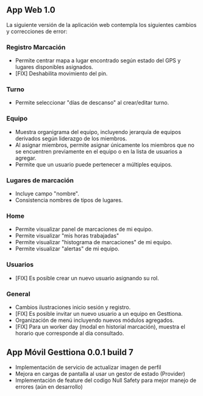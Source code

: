 ## App Web 1.0

La siguiente versión de la aplicación web contempla los siguientes cambios y correcciones de error:


### Registro Marcación

- Permite centrar mapa a lugar encontrado según estado del GPS y lugares disponibles asignados.
- [FIX] Deshabilita movimiento del pin.

### Turno

- Permite seleccionar "días de descanso" al crear/editar turno.

### Equipo

- Muestra organigrama del equipo, incluyendo jerarquía de equipos derivados según liderazgo de los miembros.
- Al asignar miembros, permite asignar únicamente los miembros que no se encuentren previamente en el equipo o en la lista de usuarios a agregar.
- Permite que un usuario puede pertenecer a múltiples equipos.

### Lugares de marcación

- Incluye campo "nombre".
- Consistencia nombres de tipos de lugares.

### Home

- Permite visualizar panel de marcaciones de mi equipo.
- Permite visualizar "mis horas trabajadas"
- Permite visualizar "histograma de marcaciones" de mi equipo.
- Permite visualizar "alertas" de mi equipo.

### Usuarios

- [FIX] Es posible crear un nuevo usuario asignando su rol.


### General
 
- Cambios ilustraciones inicio sesión y registro.
- [FIX] Es posible invitar un nuevo usuario a un equipo en Gesttiona.
- Organización de menú incluyendo nuevos módulos agregados.
- [FIX] Para un worker day (modal en historial marcación), muestra el horario que corresponde al día consultado.


## App Móvil Gesttiona 0.0.1 build 7

- Implementación de servicio de actualizar imagen de perfil
- Mejora en cargas de pantalla al usar un gestor de estado (Provider)
- Implementación de feature del codigo Null Safety para mejor manejo de errores (aún en desarrollo)


